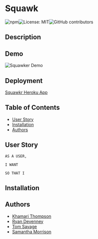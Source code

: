 # Squawk
![npm](https://img.shields.io/npm/v/inquirer?style=flat-round)![License: MIT](https://img.shields.io/badge/License-MIT-yellow.svg)![GitHub contributors](https://img.shields.io/github/contributors/ryand67/Squawkr)
## Description

## Demo
![Squawker Demo](gif.link)

## Deployment
[Squawkr Heroku App](heroku.com)

## Table of Contents

* [User Story](#UserStory)
* [Installation](#Installation)
* [Authors](#Authors)

## User Story

```
AS A USER,

I WANT

SO THAT I
```
## Installation

## Authors
* [Khamari Thompson](github.com/khamari13)
* [Ryan Devenney](github.com/ryand67)
* [Tom Savage](github.com/savage1005)
* [Samantha Morrison](github.com/sm-pixel)

